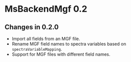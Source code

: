 # MsBackendMgf 0.2

## Changes in 0.2.0

- Import all fields from an MGF file.
- Rename MGF field names to spectra variables based on `spectraVariableMapping`.
- Support for MGF files with different field names.
